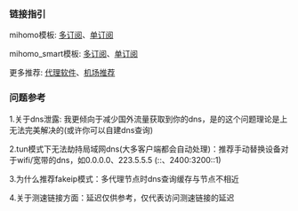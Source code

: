 ### 链接指引
mihomo模板: [多订阅](https://raw.githubusercontent.com/echs-top/proxy/heads/main/mihomo.yaml)、[单订阅](https://raw.githubusercontent.com/echs-top/proxy/heads/main/mihomo_one.yaml)

mihomo_smart模板: [多订阅](https://raw.githubusercontent.com/echs-top/proxy/heads/main/mihomo_smart.yaml)、[单订阅](https://raw.githubusercontent.com/echs-top/proxy/heads/main/mihomo_smart_one.yaml)

更多推荐: [代理软件](https://github.com/echs-top/proxy/blob/main/proxyapplication.md)、[机场推荐](https://github.com/echs-top/proxy/blob/main/proxyairport.md)

### 问题参考

1.关于dns泄露: 我更倾向于减少国外流量获取到你的dns，是的这个问题理论是上无法完美解决的(或许你可以自建dns查询)

2.tun模式下无法劫持局域网dns(大多客户端都会自动处理)：推荐手动替换设备对于wifi/宽带的dns，如0.0.0.0、223.5.5.5 (::、2400:3200::1)

3.为什么推荐fakeip模式：多代理节点时dns查询缓存与节点不相近

4.关于测速链接方面：延迟仅供参考，仅代表访问测速链接的延迟
